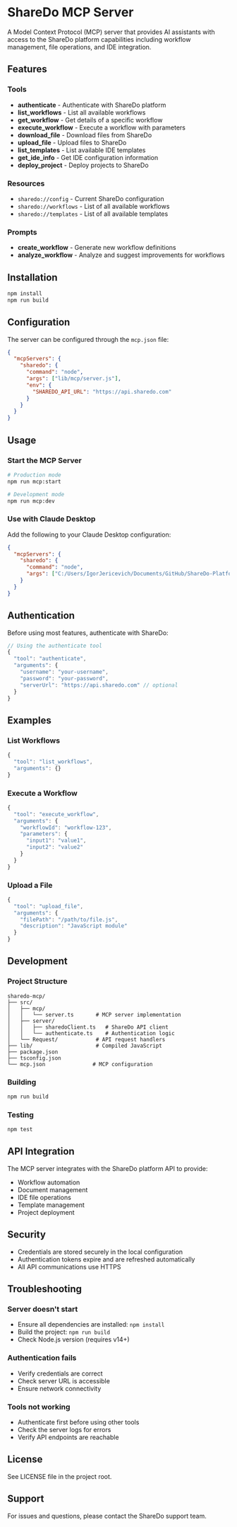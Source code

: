 # ShareDo MCP Server

A Model Context Protocol (MCP) server that provides AI assistants with access to the ShareDo platform capabilities including workflow management, file operations, and IDE integration.

## Features

### Tools
- **authenticate** - Authenticate with ShareDo platform
- **list_workflows** - List all available workflows
- **get_workflow** - Get details of a specific workflow
- **execute_workflow** - Execute a workflow with parameters
- **download_file** - Download files from ShareDo
- **upload_file** - Upload files to ShareDo
- **list_templates** - List available IDE templates
- **get_ide_info** - Get IDE configuration information
- **deploy_project** - Deploy projects to ShareDo

### Resources
- `sharedo://config` - Current ShareDo configuration
- `sharedo://workflows` - List of all available workflows
- `sharedo://templates` - List of all available templates

### Prompts
- **create_workflow** - Generate new workflow definitions
- **analyze_workflow** - Analyze and suggest improvements for workflows

## Installation

```bash
npm install
npm run build
```

## Configuration

The server can be configured through the `mcp.json` file:

```json
{
  "mcpServers": {
    "sharedo": {
      "command": "node",
      "args": ["lib/mcp/server.js"],
      "env": {
        "SHAREDO_API_URL": "https://api.sharedo.com"
      }
    }
  }
}
```

## Usage

### Start the MCP Server

```bash
# Production mode
npm run mcp:start

# Development mode
npm run mcp:dev
```

### Use with Claude Desktop

Add the following to your Claude Desktop configuration:

```json
{
  "mcpServers": {
    "sharedo": {
      "command": "node",
      "args": ["C:/Users/IgorJericevich/Documents/GitHub/ShareDo-Platform/sharedo-mcp/lib/mcp/server.js"]
    }
  }
}
```

## Authentication

Before using most features, authenticate with ShareDo:

```javascript
// Using the authenticate tool
{
  "tool": "authenticate",
  "arguments": {
    "username": "your-username",
    "password": "your-password",
    "serverUrl": "https://api.sharedo.com" // optional
  }
}
```

## Examples

### List Workflows
```javascript
{
  "tool": "list_workflows",
  "arguments": {}
}
```

### Execute a Workflow
```javascript
{
  "tool": "execute_workflow",
  "arguments": {
    "workflowId": "workflow-123",
    "parameters": {
      "input1": "value1",
      "input2": "value2"
    }
  }
}
```

### Upload a File
```javascript
{
  "tool": "upload_file",
  "arguments": {
    "filePath": "/path/to/file.js",
    "description": "JavaScript module"
  }
}
```

## Development

### Project Structure
```
sharedo-mcp/
├── src/
│   ├── mcp/
│   │   └── server.ts       # MCP server implementation
│   ├── server/
│   │   ├── sharedoClient.ts   # ShareDo API client
│   │   └── authenticate.ts    # Authentication logic
│   └── Request/            # API request handlers
├── lib/                    # Compiled JavaScript
├── package.json
├── tsconfig.json
└── mcp.json               # MCP configuration
```

### Building
```bash
npm run build
```

### Testing
```bash
npm test
```

## API Integration

The MCP server integrates with the ShareDo platform API to provide:
- Workflow automation
- Document management
- IDE file operations
- Template management
- Project deployment

## Security

- Credentials are stored securely in the local configuration
- Authentication tokens expire and are refreshed automatically
- All API communications use HTTPS

## Troubleshooting

### Server doesn't start
- Ensure all dependencies are installed: `npm install`
- Build the project: `npm run build`
- Check Node.js version (requires v14+)

### Authentication fails
- Verify credentials are correct
- Check server URL is accessible
- Ensure network connectivity

### Tools not working
- Authenticate first before using other tools
- Check the server logs for errors
- Verify API endpoints are reachable

## License

See LICENSE file in the project root.

## Support

For issues and questions, please contact the ShareDo support team.